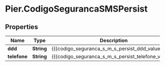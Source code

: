 # Pier.CodigoSegurancaSMSPersist

## Properties
Name | Type | Description | Notes
------------ | ------------- | ------------- | -------------
**ddd** | **String** | {{{codigo_seguranca_s_m_s_persist_ddd_value}}} | [optional] 
**telefone** | **String** | {{{codigo_seguranca_s_m_s_persist_telefone_value}}} | [optional] 


